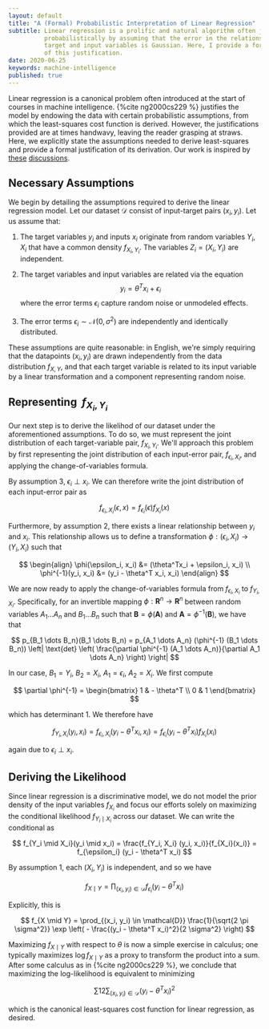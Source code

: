 ```yaml
---
layout: default
title: "A (Formal) Probabilistic Interpretation of Linear Regression"
subtitle: Linear regression is a prolific and natural algorithm often justified
          probabilistically by assuming that the error in the relationship between
          target and input variables is Gaussian. Here, I provide a formal proof
          of this justification.
date: 2020-06-25
keywords: machine-intelligence
published: true
---
```


Linear regression is a canonical problem often introduced at the start of
courses in machine intelligence. {%cite ng2000cs229 %} justifies the model by
endowing the data with certain probabilistic assumptions, from which the
least-squares cost function is derived. However, the justifications provided are
at times handwavy, leaving the reader grasping at straws. Here, we explicitly
state the assumptions needed to derive least-squares and provide a formal
justification of its derivation. Our work is inspired by
[these](https://stats.stackexchange.com/questions/329051/probablistic-interpretation-of-linear-regression?noredirect=1&lq=1)
[discussions](https://stats.stackexchange.com/questions/305908/likelihood-in-linear-regression).

## Necessary Assumptions

We begin by detailing the assumptions required to derive the linear regression
model. Let our dataset $\mathcal{D}$ consist of input-target pairs $(x_i, y_i)$.
Let us assume that:

1. The target variables $y_i$ and inputs $x_i$ originate from random variables
   $Y_i, X_i$ that have a common density $f_{X_i, Y_i}$. The variables $Z_i =
   (X_i, Y_i)$ are independent.

2. The target variables and input variables are related via the equation
$$
y_i = \theta^T x_i + \epsilon_i
$$
where the error terms $\epsilon_i$ capture random noise or unmodeled effects.

3. The error terms $\epsilon_i \sim \mathcal{N}(0, \sigma^2)$ are independently and
   identically distributed.

These assumptions are quite reasonable: in English, we're simply requiring that
the datapoints $(x_i, y_i)$ are drawn independently from the data distribution
$f_{X, Y}$, and that each target variable is related to its input variable by
a linear transformation and a component representing random noise.

## Representing $\ f_{X_i, Y_i}$

Our next step is to derive the likelihod of our dataset under the aforementioned
assumptions. To do so, we must represent the joint distribution of each
target-variable pair, $f_{X_i, Y_i}$. We'll approach this problem by first
representing the joint distribution of each input-error pair, $f_{\epsilon_i,
X_i}$, and applying the change-of-variables formula.

By assumption 3, $\epsilon_i \perp x_i$. We can therefore write the joint
distribution of each input-error pair as

$$
f_{\epsilon_i, X_i}(\epsilon, x) = f_{\epsilon_i}(\epsilon) f_{X_i}(x)
$$

Furthermore, by assumption 2, there exists a linear relationship between $y_i$ and
$x_i$. This relationship allows us to define a transformation $\phi :
(\epsilon_i, X_i) \to (Y_i, X_i)$ such that

$$
\begin{align}
\phi(\epsilon_i, x_i) &= (\theta^Tx_i + \epsilon_i, x_i) \\
\phi^{-1}(y_i, x_i) &= (y_i - \theta^T x_i, x_i)
\end{align}
$$

We are now ready to apply the change-of-variables formula from $f_{\epsilon_i,
X_i}$ to $f_{Y_i, X_i}$. Specifically, for an invertible mapping $\phi :
\mathbf{R}^n \to \mathbf{R}^n$ between random variables $A_1 \dots A_n$ and $B_1
\dots B_n$ such that $\mathbf{B} = \phi(\mathbf{A})$ and $\mathbf{A} =
\phi^{-1}(\mathbf{B})$, we have that

$$
p_{B_1 \dots B_n}(B_1 \dots B_n) = p_{A_1 \dots A_n} (\phi^{-1} (B_1 \dots B_n)) \left| \text{det} \left( \frac{\partial \phi^{-1} (A_1 \dots A_n)}{\partial A_1 \dots A_n} \right) \right|
$$

In our case, $B_1 = Y_i$, $B_2 = X_i$, $A_1 = \epsilon_i$, $A_2 = X_i$. We first
compute

$$
\partial \phi^{-1} = \begin{bmatrix} 1 & - \theta^T \\ 0 & 1  \end{bmatrix}
$$

which has determinant 1. We therefore have 

$$
f_{Y_i, X_i}(y_i, x_i) = f_{\epsilon_i, X_i} (y_i - \theta^T x_i, x_i) = f_{\epsilon_i} (y_i - \theta^T x_i) f_{X_i}(x_i)
$$

again due to $\epsilon_i \perp x_i$. 

## Deriving the Likelihood

Since linear regression is a discriminative model, we do not model the prior
density of the input variables $f_{X_i}$ and focus our efforts solely on
maximizing the conditional likelihood $f_{Y_i \mid X_i}$ across our dataset. We
can write the conditional as

$$
f_{Y_i \mid X_i}(y_i \mid x_i) = \frac{f_{Y_i, X_i} (y_i, x_i)}{f_{X_i}(x_i)} = f_{\epsilon_i} (y_i - \theta^T x_i)
$$

By assumption 1, each $(X_i, Y_i)$ is independent, and so we have

$$
f_{X \mid Y} = \prod_{(x_i, y_i) \in \mathcal{D}} f_{\epsilon_i}(y_i - \theta^T x_i)
$$

Explicitly, this is

$$
f_{X \mid Y} = \prod_{(x_i, y_i) \in \mathcal{D}} \frac{1}{\sqrt{2 \pi \sigma^2}} \exp \left( - \frac{(y_i - \theta^T x_i)^2}{2 \sigma^2} \right)
$$

Maximizing $f_{X \mid Y}$ with respect to $\theta$ is now a simple exercise in
calculus; one typically maximizes $\log f_{X \mid Y}$ as a proxy to transform
the product into a sum. After some calculus as in {%cite ng2000cs229 %}, we
conclude that maximizing the log-likelihood is equivalent to minimizing

$$
\sum{1}{2} \sum_{(x_i, y_i) \in \mathcal{D}} (y_i - \theta^T x_i)^2
$$

which is the canonical least-squares cost function for linear regression, as
desired.